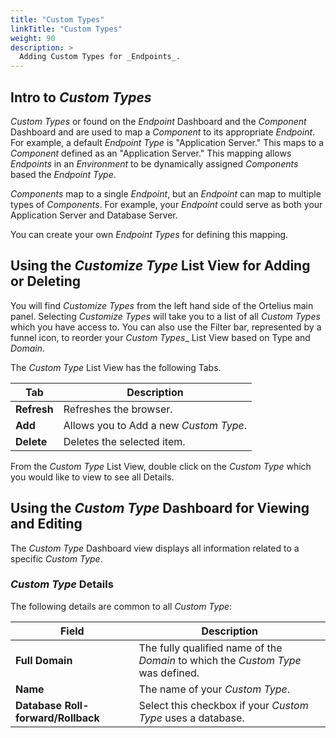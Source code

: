 ```yaml
---
title: "Custom Types"
linkTitle: "Custom Types"
weight: 90
description: >
  Adding Custom Types for _Endpoints_.
---
```


## Intro to _Custom Types_

_Custom Types_ or found on the _Endpoint_ Dashboard and the _Component_ Dashboard and are used to map a _Component_ to its appropriate _Endpoint_.  For example, a default _Endpoint Type_ is "Application Server."  This maps to a _Component_ defined as an "Application Server."   This mapping allows _Endpoints_ in an _Environment_ to be dynamically assigned _Components_ based the _Endpoint Type_.

_Components_ map to a single _Endpoint_, but an _Endpoint_ can map to multiple types of _Components_. For example, your _Endpoint_ could serve as both your Application Server and Database Server.

You can create your own _Endpoint Types_ for defining this mapping.

## Using the _Customize Type_ List View for Adding or Deleting

You will find _Customize Types_ from the left hand side of the Ortelius main panel.  Selecting _Customize Types_ will take you to a list of all _Custom Types_ which you have access to. You can also use the Filter bar, represented by a funnel icon, to reorder your _Custom Types__ List View based on Type and _Domain_.

The _Custom Type_ List View has the following Tabs.

| Tab | Description |
| --- | --- |
|**Refresh** | Refreshes the browser. |
|**Add** | Allows you to Add a new _Custom Type_. |
|**Delete** | Deletes the selected item. |

From the _Custom Type_ List View, double click on the _Custom Type_ which you would like to view to see all Details.

## Using the _Custom Type_ Dashboard for Viewing and Editing

The _Custom Type_ Dashboard view displays all information related to a specific _Custom Type_.

### _Custom Type_ Details

The following details are common to all _Custom Type_:

| Field | Description |
| --- | --- |
| **Full Domain** | The fully qualified name of the _Domain_ to which the _Custom Type_ was defined. |
|**Name**| The name of your _Custom Type_.|
| **Database Roll-forward/Rollback** | Select this checkbox if your _Custom Type_ uses a database. |
